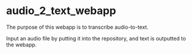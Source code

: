 # audio_2_text_webapp

The purpose of this webapp is to transcribe audio-to-text. 

Input an audio file by putting it into the repository, and text is outputted to the webapp.
